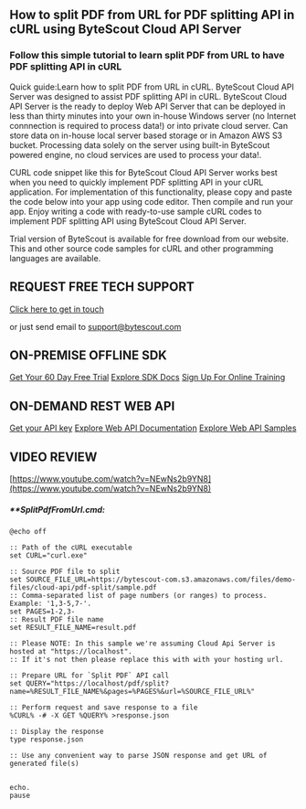 ## How to split PDF from URL for PDF splitting API in cURL using ByteScout Cloud API Server

### Follow this simple tutorial to learn split PDF from URL to have PDF splitting API in cURL

Quick guide:Learn how to split PDF from URL in cURL. ByteScout Cloud API Server was designed to assist PDF splitting API in cURL. ByteScout Cloud API Server is the ready to deploy Web API Server that can be deployed in less than thirty minutes into your own in-house Windows server (no Internet connnection is required to process data!) or into private cloud server. Can store data on in-house local server based storage or in Amazon AWS S3 bucket. Processing data solely on the server using built-in ByteScout powered engine, no cloud services are used to process your data!.

CURL code snippet like this for ByteScout Cloud API Server works best when you need to quickly implement PDF splitting API in your cURL application. For implementation of this functionality, please copy and paste the code below into your app using code editor. Then compile and run your app. Enjoy writing a code with ready-to-use sample cURL codes to implement PDF splitting API using ByteScout Cloud API Server.

Trial version of ByteScout is available for free download from our website. This and other source code samples for cURL and other programming languages are available.

## REQUEST FREE TECH SUPPORT

[Click here to get in touch](https://bytescout.zendesk.com/hc/en-us/requests/new?subject=ByteScout%20Cloud%20API%20Server%20Question)

or just send email to [support@bytescout.com](mailto:support@bytescout.com?subject=ByteScout%20Cloud%20API%20Server%20Question) 

## ON-PREMISE OFFLINE SDK 

[Get Your 60 Day Free Trial](https://bytescout.com/download/web-installer?utm_source=github-readme)
[Explore SDK Docs](https://bytescout.com/documentation/index.html?utm_source=github-readme)
[Sign Up For Online Training](https://academy.bytescout.com/)


## ON-DEMAND REST WEB API

[Get your API key](https://pdf.co/documentation/api?utm_source=github-readme)
[Explore Web API Documentation](https://pdf.co/documentation/api?utm_source=github-readme)
[Explore Web API Samples](https://github.com/bytescout/ByteScout-SDK-SourceCode/tree/master/PDF.co%20Web%20API)

## VIDEO REVIEW

[https://www.youtube.com/watch?v=NEwNs2b9YN8](https://www.youtube.com/watch?v=NEwNs2b9YN8)




<!-- code block begin -->

##### ****SplitPdfFromUrl.cmd:**
    
```
@echo off

:: Path of the cURL executable
set CURL="curl.exe"

:: Source PDF file to split
set SOURCE_FILE_URL=https://bytescout-com.s3.amazonaws.com/files/demo-files/cloud-api/pdf-split/sample.pdf
:: Comma-separated list of page numbers (or ranges) to process. Example: '1,3-5,7-'.
set PAGES=1-2,3-
:: Result PDF file name
set RESULT_FILE_NAME=result.pdf

:: Please NOTE: In this sample we're assuming Cloud Api Server is hosted at "https://localhost". 
:: If it's not then please replace this with with your hosting url.

:: Prepare URL for `Split PDF` API call
set QUERY="https://localhost/pdf/split?name=%RESULT_FILE_NAME%&pages=%PAGES%&url=%SOURCE_FILE_URL%"

:: Perform request and save response to a file
%CURL% -# -X GET %QUERY% >response.json

:: Display the response
type response.json

:: Use any convenient way to parse JSON response and get URL of generated file(s)


echo.
pause
```

<!-- code block end -->